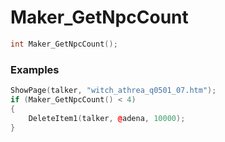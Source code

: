 # Maker_GetNpcCount

```cpp - C++
int Maker_GetNpcCount();
```

### Examples
```cpp - C++
ShowPage(talker, "witch_athrea_q0501_07.htm");
if (Maker_GetNpcCount() < 4)
{
	DeleteItem1(talker, @adena, 10000);	
}
```
